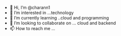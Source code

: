 - 👋 Hi, I’m @charann1
- 👀 I’m interested in ...technology 
- 🌱 I’m currently learning ..cloud and programming 
- 💞️ I’m looking to collaborate on ... cloud and backend 
- 📫 How to reach me ...

<!---
charann1/charann1 is a ✨ special ✨ repository because its `README.md` (this file) appears on your GitHub profile.
You can click the Preview link to take a look at your changes.
--->

